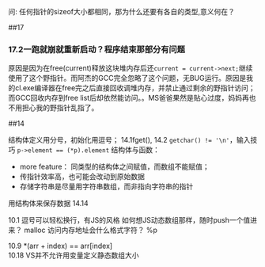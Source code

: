 问:
任何指针的sizeof大小都相同，那为什么还要有各自的类型,意义何在？



##17
### 17.2一跑就崩就重新启动？程序结束那部分有问题
原因是因为在free(current)释放这块堆内存后还`current = current->next;`继续使用了这个野指针。而阿杰的GCC完全忽略了这个问题，无BUG运行。原因是我的cl.exe编译器在free完之后直接回收调堆内存，并禁止通过剩余的野指针访问；而GCC回收内存到free list后却依然能访问。。MS爸爸果然是贴心过度，妈妈再也不用担心我的野指针乱指了。



##14

结构体定义用分号，初始化用逗号；
14.1fget(),  14.2 `getchar() != '\n'`，输入技巧
`p->element == (*p).element`
结构体与函数：
+ more feature： 同类型的结构体之间赋值，而数组不能赋值；
+ 传指针效率高，也可能会改动到原始数据
+ 存储字符串是尽量用字符串数组，而非指向字符串的指针

用结构体来保存数据 14.14





10.1 逗号可以轻松换行，有JS的风格
如何想JS动态数组那样，随时push一个值进来？   malloc
访问内存地址会什么格式字符？   %p

10.9 *(arr + index) == arr[index]   
10.18 VS并不允许用变量定义静态数组大小
